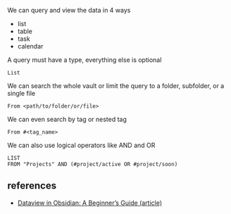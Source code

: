 We can query and view the data in 4 ways
- list
- table
- task
- calendar 

A query must have a type, everything else is optional

```
List
```

We can search the whole vault or limit the query to a folder, subfolder, or a single file

```
From <path/to/folder/or/file>
```


We can even search by tag or nested tag

```
From #<tag_name>
```

We can also use logical operators like AND and OR

```dataview
LIST
FROM "Projects" AND (#project/active OR #project/soon) 
```


## references 
- [Dataview in Obsidian: A Beginner’s Guide (article)](https://obsidian.rocks/dataview-in-obsidian-a-beginners-guide/)
